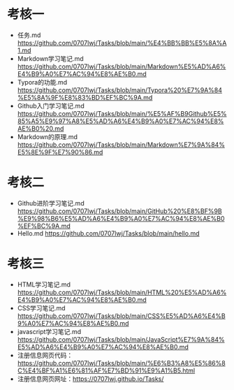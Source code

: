 # 考核一
* 任务.md https://github.com/0707lwj/Tasks/blob/main/%E4%BB%BB%E5%8A%A1.md
* Markdown学习笔记.md https://github.com/0707lwj/Tasks/blob/main/Markdown%E5%AD%A6%E4%B9%A0%E7%AC%94%E8%AE%B0.md
* Typora的功能.md https://github.com/0707lwj/Tasks/blob/main/Typora%20%E7%9A%84%E5%8A%9F%E8%83%BD%EF%BC%9A.md
* Github入门学习笔记.md https://github.com/0707lwj/Tasks/blob/main/%E5%AF%B9Github%E5%85%A5%E9%97%A8%E5%AD%A6%E4%B9%A0%E7%AC%94%E8%AE%B0%20.md
* Markdown的原理.md https://github.com/0707lwj/Tasks/blob/main/Markdown%E7%9A%84%E5%8E%9F%E7%90%86.md
# 考核二
* Github进阶学习笔记.md https://github.com/0707lwj/Tasks/blob/main/GitHub%20%E8%BF%9B%E9%98%B6%E5%AD%A6%E4%B9%A0%E7%AC%94%E8%AE%B0%EF%BC%9A.md
* Hello.md https://github.com/0707lwj/Tasks/blob/main/hello.md
# 考核三
* HTML学习笔记.md https://github.com/0707lwj/Tasks/blob/main/HTML%20%E5%AD%A6%E4%B9%A0%E7%AC%94%E8%AE%B0.md
* CSS学习笔记.md https://github.com/0707lwj/Tasks/blob/main/CSS%E5%AD%A6%E4%B9%A0%E7%AC%94%E8%AE%B0.md
* javascript学习笔记.md https://github.com/0707lwj/Tasks/blob/main/JavaScript%E7%9A%84%E5%AD%A6%E4%B9%A0%E7%AC%94%E8%AE%B0.md
* 注册信息网页代码：https://github.com/0707lwj/Tasks/blob/main/%E6%B3%A8%E5%86%8C%E4%BF%A1%E6%81%AF%E7%BD%91%E9%A1%B5.html
* 注册信息网页网址：https://0707lwj.github.io/Tasks/
